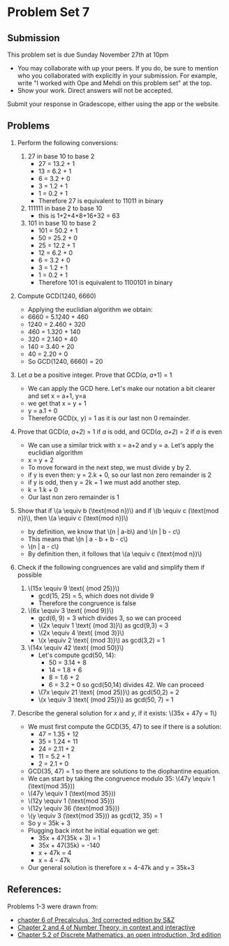 # Problem Set 7

## Submission

This problem set is due Sunday November 27th at 10pm

- You may collaborate with up your peers. If you do, be sure to mention who you 
  collaborated with explicitly in your submission. For example, write "I worked
  with Ope and Mehdi on this problem set" at the top.
- Show your work. Direct answers will not be accepted.

Submit your response in Gradescope, either using the app or the website.

## Problems

1. Perform the following conversions:
    1. 27 in base 10 to base 2
    	- 27 = 13.2 + 1 
    	- 13 = 6.2 + 1 
    	-  6 = 3.2 + 0 
    	-  3 = 1.2 + 1
    	-  1 = 0.2 + 1
    	- Therefore 27 is equivalent to 11011 in binary 
    2. 111111 in base 2 to base 10
    	- this is 1+2+4+8+16+32 = 63
    3. 101 in base 10 to base 2
    	- 101 = 50.2 + 1
    	-  50 = 25.2 + 0
    	-  25 = 12.2 + 1
    	-  12 = 6.2 + 0
    	-  6 = 3.2 + 0 
    	-  3 = 1.2 + 1
    	-  1 = 0.2 + 1
    	- Therefore 101 is equivalent to 1100101 in binary
2. Compute GCD(1240, 6660)
	- Applying the euclidian algorithm we obtain:
	- 6660 = 5.1240 + 460
	- 1240 = 2.460 + 320
	- 460 = 1.320 + 140 
	- 320 = 2.140 + 40 
	- 140 = 3.40 + 20
	- 40 = 2.20 + 0
	- So GCD(1240, 6660) = 20 
3. Let *a* be a positive integer. Prove that GCD(*a*, *a*+1) = 1
	- We can apply the GCD here. Let's make our notation a bit clearer and set x = a+1, y=a
	- we get that x = y + 1
	- y = a.1 + 0
	- Therefore GCD(x, y) = 1 as it is our last non 0 remainder.

4. Prove that GCD(*a*, *a+2*) = 1 if *a* is odd, and GCD(*a*, *a+2*) = 2 if *a* is even
	- We can use a similar trick with x = a+2 and y = a. Let's apply the euclidian algorithm
	- x = y + 2
	- To move forward in the next step, we must divide y by 2.
	- if y is even then: y = 2.k + 0, so our last non zero remainder is 2
	- if y is odd, then y = 2k + 1 we must add another step.
	- k = 1.k + 0
	- Our last non zero remainder is 1
5. Show that if \\(a \equiv b (\text{mod n})\\) and if \\(b \equiv c (\text{mod n})\\), then \\(a \equiv c (\text{mod n})\\)
	- by definition, we know that \\(n | a-b\\) and \\(n | b - c\\)
	- This means that \\(n | a - b + b - c\\)
	- \\(n | a - c\\)
	- By definition then, it follows that \\(a \equiv c (\text{mod n})\\)
6. Check if the following congruences are valid and simplify them if possible
    1. \\(15x \equiv 9 \text{ (mod 25)}\\)
    	- gcd(15, 25) = 5, which does not divide 9
    	- Therefore the congruence is false
    1. \\(6x \equiv 3 \text{ (mod 9)}\\)
    	- gcd(6, 9) = 3 which divides 3, so we can proceed
    	- \\(2x \equiv 1 \text{ (mod 3)}\\) as gcd(9,3) = 3
    	- \\(2x \equiv 4 \text{ (mod 3)}\\)
    	- \\(x \equiv 2 \text{ (mod 3)}\\) as gcd(3,2) = 1
    1. \\(14x \equiv 42 \text{ (mod 50)}\\)
    	- Let's compute gcd(50, 14):
    		- 50 = 3.14 + 8
    		- 14 = 1.8 + 6
    		- 8 = 1.6 + 2
    		- 6 = 3.2 + 0 so gcd(50,14) divides 42. We can proceed
		- \\(7x \equiv 21 \text{ (mod 25)}\\) as gcd(50,2) = 2
		- \\(x \equiv 3 \text{ (mod 25)}\\) as gcd(50, 7) = 1
7. Describe the general solution for *x* and *y*, if it exists: \\(35x + 47y = 1\\)
	- We must first compute the GCD(35, 47) to see if there is a solution:
		- 47 = 1.35 + 12
		- 35 = 1.24 + 11
		- 24 = 2.11 + 2
		- 11 = 5.2 + 1
		- 2 = 2.1 + 0
	- GCD(35, 47) = 1 so there are solutions to the diophantine equation.
	- We can start by taking the congruence modulo 35: \\(47y \equiv 1 (\text{mod 35}))
	- \\(47y \equiv 1 (\text{mod 35}))
	- \\(12y \equiv 1 (\text{mod 35}))
	- \\(12y \equiv 36 (\text{mod 35}))
	- \\(y \equiv 3 (\text{mod 35})) as gcd(12, 35) = 1
	- So y = 35k + 3
	- Plugging back intot he initial equation we get:
		- 35x + 47(35k + 3) = 1
		- 35x + 47(35k) = -140
		- x + 47k = 4
		- x = 4 - 47k
	- Our general solution is therefore x = 4-47k and y = 35k+3

## References:
Problems 1-3 were drawn from:
- [chapter 6 of Precalculus, 3rd corrected edition by S&Z](https://www.stitz-zeager.com/szprecalculus07042013.pdf)
- [Chapter 2 and 4 of Number Theory, in context and interactive](https://math.gordon.edu/ntic/ntic/section-div-alg.html)
- [Chapter 5.2 of Discrete Mathematics, an open introduction, 3rd edition](https://discrete.openmathbooks.org/dmoi3/sec_addtops-numbth.html)